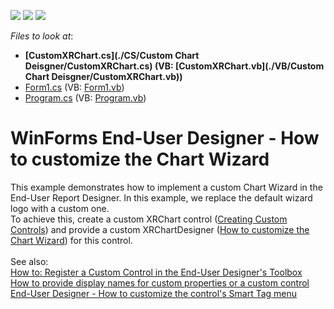 <!-- default badges list -->
![](https://img.shields.io/endpoint?url=https://codecentral.devexpress.com/api/v1/VersionRange/128604880/14.2.6%2B)
[![](https://img.shields.io/badge/Open_in_DevExpress_Support_Center-FF7200?style=flat-square&logo=DevExpress&logoColor=white)](https://supportcenter.devexpress.com/ticket/details/T230406)
[![](https://img.shields.io/badge/📖_How_to_use_DevExpress_Examples-e9f6fc?style=flat-square)](https://docs.devexpress.com/GeneralInformation/403183)
<!-- default badges end -->
<!-- default file list -->
*Files to look at*:

* **[CustomXRChart.cs](./CS/Custom Chart Deisgner/CustomXRChart.cs) (VB: [CustomXRChart.vb](./VB/Custom Chart Deisgner/CustomXRChart.vb))**
* [Form1.cs](./CS/Form1.cs) (VB: [Form1.vb](./VB/Form1.vb))
* [Program.cs](./CS/Program.cs) (VB: [Program.vb](./VB/Program.vb))
<!-- default file list end -->
# WinForms End-User Designer - How to customize the Chart Wizard


This example demonstrates how to implement a custom Chart Wizard in the End-User Report Designer. In this example, we replace the default wizard logo with a custom one. <br />To achieve this, create a custom XRChart control (<a href="https://documentation.devexpress.com/#XtraReports/CustomDocument2607">Creating Custom Controls</a>) and provide a custom XRChartDesigner (<a href="https://www.devexpress.com/Support/Center/p/E1660">How to customize the Chart Wizard</a>) for this control.<br /><br />See also:<br /><a href="https://documentation.devexpress.com/#XtraReports/CustomDocument7546">How to: Register a Custom Control in the End-User Designer's Toolbox</a> <br /><a href="https://www.devexpress.com/Support/Center/p/E1338">How to provide display names for custom properties or a custom control</a><br /><a href="https://www.devexpress.com/Support/Center/p/T230369">End-User Designer - How to customize the control's Smart Tag menu</a>

<br/>


